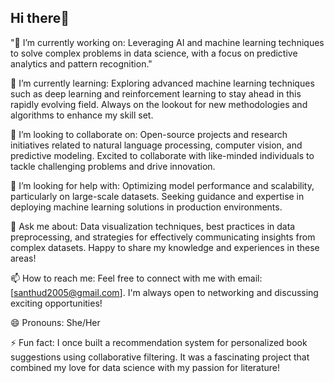 ## Hi there👋
"🔭 I’m currently working on: Leveraging AI and machine learning techniques to solve complex problems in data science, with a focus on predictive analytics and pattern recognition."

🌱 I’m currently learning: Exploring advanced machine learning techniques such as deep learning and reinforcement learning to stay ahead in this rapidly evolving field. Always on the lookout for new methodologies and algorithms to enhance my skill set.

👯 I’m looking to collaborate on: Open-source projects and research initiatives related to natural language processing, computer vision, and predictive modeling. Excited to collaborate with like-minded individuals to tackle challenging problems and drive innovation.

🤔 I’m looking for help with: Optimizing model performance and scalability, particularly on large-scale datasets. Seeking guidance and expertise in deploying machine learning solutions in production environments.

💬 Ask me about: Data visualization techniques, best practices in data preprocessing, and strategies for effectively communicating insights from complex datasets. Happy to share my knowledge and experiences in these areas!

📫 How to reach me: Feel free to connect with me with email: [santhud2005@gmail.com]. I'm always open to networking and discussing exciting opportunities!

😄 Pronouns: She/Her

⚡ Fun fact: I once built a recommendation system for personalized book suggestions using collaborative filtering. It was a fascinating project that combined my love for data science with my passion for literature!

